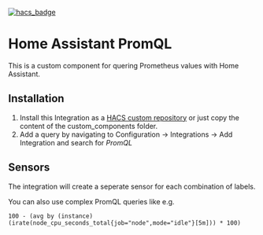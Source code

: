 [![hacs_badge](https://img.shields.io/badge/HACS-Custom-41BDF5.svg?style=for-the-badge)](https://github.com/hacs/integration)

# Home Assistant PromQL

This is a custom component for quering Prometheus values with Home Assistant.

## Installation

1. Install this Integration as a [HACS custom repository](https://hacs.xyz/docs/faq/custom_repositories) or just copy the content of the custom_components folder.
2. Add a query by navigating to Configuration -> Integrations -> Add Integration and search for *PromQL*

## Sensors

The integration will create a seperate sensor for each combination of labels. 

You can also use complex PromQL queries like e.g. 
```
100 - (avg by (instance) (irate(node_cpu_seconds_total{job="node",mode="idle"}[5m])) * 100)
```
